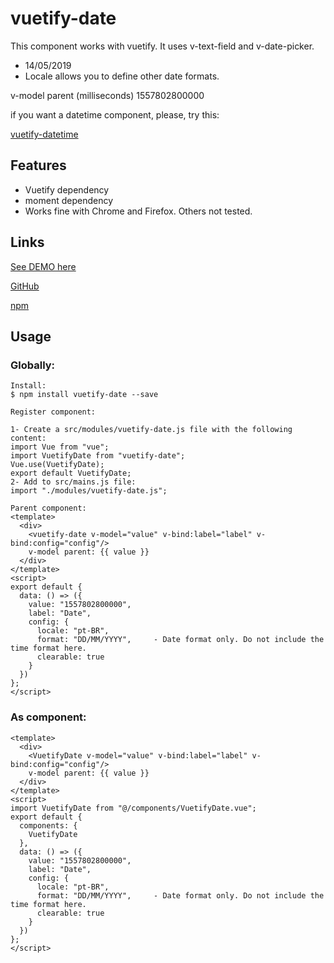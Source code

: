 # vuetify-date

This component works with vuetify. It uses v-text-field and v-date-picker.

- 14/05/2019
- Locale allows you to define other date formats.

v-model parent (milliseconds)
1557802800000

if you want a datetime component, please, try this:
<p><a href="https://github.com/juareznasato/vuetify-datetime.git" target="_blank">vuetify-datetime</a></p>

## Features

- Vuetify dependency
- moment dependency
- Works fine with Chrome and Firefox. Others not tested.

## Links
<p><a href="https://codesandbox.io/s/vuetifydate-46zdr" target="_blank">See DEMO here</a></p>
<p><a href="https://github.com/juareznasato/vuetify-date" target="_blank">GitHub</a></p>
<p><a href="https://www.npmjs.com/package/vuetify-date" target="_blank">npm</a></p>

## Usage

### Globally:
```
Install:
$ npm install vuetify-date --save

Register component:

1- Create a src/modules/vuetify-date.js file with the following content:
import Vue from "vue";
import VuetifyDate from "vuetify-date";
Vue.use(VuetifyDate);
export default VuetifyDate;
2- Add to src/mains.js file:
import "./modules/vuetify-date.js";

Parent component:
<template>
  <div>
    <vuetify-date v-model="value" v-bind:label="label" v-bind:config="config"/>
    v-model parent: {{ value }}
  </div>
</template>
<script>
export default {
  data: () => ({
    value: "1557802800000",
    label: "Date",
    config: {
      locale: "pt-BR",
      format: "DD/MM/YYYY",     - Date format only. Do not include the time format here.
      clearable: true
    }
  })
};
</script>

```
### As component:
```
<template>
  <div>
    <VuetifyDate v-model="value" v-bind:label="label" v-bind:config="config"/>
    v-model parent: {{ value }}
  </div>
</template>
<script>
import VuetifyDate from "@/components/VuetifyDate.vue";
export default {
  components: {
    VuetifyDate
  },
  data: () => ({
    value: "1557802800000",
    label: "Date",
    config: {
      locale: "pt-BR",
      format: "DD/MM/YYYY",     - Date format only. Do not include the time format here.
      clearable: true
    }
  })
};
</script>
```
